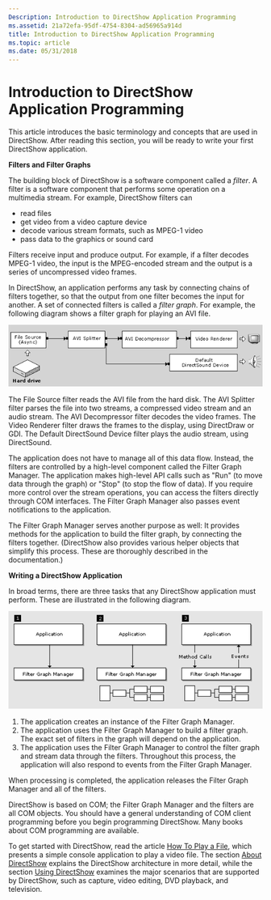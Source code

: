 ```yaml
---
Description: Introduction to DirectShow Application Programming
ms.assetid: 21a72efa-95df-4754-8304-ad56965a914d
title: Introduction to DirectShow Application Programming
ms.topic: article
ms.date: 05/31/2018
---
```


# Introduction to DirectShow Application Programming

This article introduces the basic terminology and concepts that are used in DirectShow. After reading this section, you will be ready to write your first DirectShow application.

**Filters and Filter Graphs**

The building block of DirectShow is a software component called a *filter*. A filter is a software component that performs some operation on a multimedia stream. For example, DirectShow filters can

-   read files
-   get video from a video capture device
-   decode various stream formats, such as MPEG-1 video
-   pass data to the graphics or sound card

Filters receive input and produce output. For example, if a filter decodes MPEG-1 video, the input is the MPEG-encoded stream and the output is a series of uncompressed video frames.

In DirectShow, an application performs any task by connecting chains of filters together, so that the output from one filter becomes the input for another. A set of connected filters is called a *filter graph*. For example, the following diagram shows a filter graph for playing an AVI file.

![filter graph to play an avi file](images/avi-filter-graph.png)

The File Source filter reads the AVI file from the hard disk. The AVI Splitter filter parses the file into two streams, a compressed video stream and an audio stream. The AVI Decompressor filter decodes the video frames. The Video Renderer filter draws the frames to the display, using DirectDraw or GDI. The Default DirectSound Device filter plays the audio stream, using DirectSound.

The application does not have to manage all of this data flow. Instead, the filters are controlled by a high-level component called the Filter Graph Manager. The application makes high-level API calls such as "Run" (to move data through the graph) or "Stop" (to stop the flow of data). If you require more control over the stream operations, you can access the filters directly through COM interfaces. The Filter Graph Manager also passes event notifications to the application.

The Filter Graph Manager serves another purpose as well: It provides methods for the application to build the filter graph, by connecting the filters together. (DirectShow also provides various helper objects that simplify this process. These are thoroughly described in the documentation.)

**Writing a DirectShow Application**

In broad terms, there are three tasks that any DirectShow application must perform. These are illustrated in the following diagram.

![typical directshow application](images/fgm.png)

1.  The application creates an instance of the Filter Graph Manager.
2.  The application uses the Filter Graph Manager to build a filter graph. The exact set of filters in the graph will depend on the application.
3.  The application uses the Filter Graph Manager to control the filter graph and stream data through the filters. Throughout this process, the application will also respond to events from the Filter Graph Manager.

When processing is completed, the application releases the Filter Graph Manager and all of the filters.

DirectShow is based on COM; the Filter Graph Manager and the filters are all COM objects. You should have a general understanding of COM client programming before you begin programming DirectShow. Many books about COM programming are available.

To get started with DirectShow, read the article [How To Play a File](how-to-play-a-file.md), which presents a simple console application to play a video file. The section [About DirectShow](about-directshow.md) explains the DirectShow architecture in more detail, while the section [Using DirectShow](using-directshow.md) examines the major scenarios that are supported by DirectShow, such as capture, video editing, DVD playback, and television.

 

 



